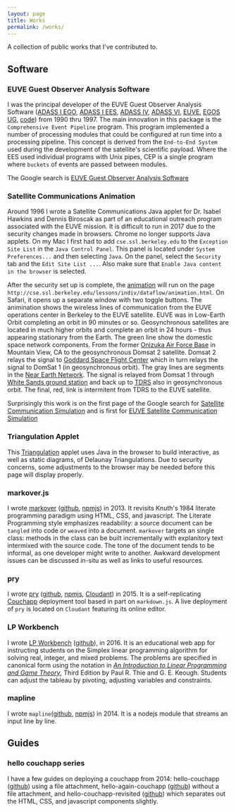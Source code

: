```yaml
---
layout: page
title: Works
permalink: /works/
---
```

 
A collection of public works that I've contributed to.

## Software

### EUVE Guest Observer Analysis Software

I was the principal developer of the
EUVE Guest Observer Analysis Software
([ADASS I EGO](http://articles.adsabs.harvard.edu/full/1992ASPC...25..110O),
 [ADASS I EES](http://articles.adsabs.harvard.edu/full/1992ASPC...25..496V),
 [ADASS IV](http://adass.org/adass/proceedings/adass94/olsone.html),
 [ADASS VI](http://adsabs.harvard.edu/full/1997ASPC..125..349O),
 [EUVE](http://archive.stsci.edu/euve/),
 [EGOS UG](http://archive.stsci.edu/euve/soft_ug/softug_int.ps),
 [code](http://archive.stsci.edu/pub/euve/software))
from 1990 thru 1997.
The main innovation in this package is the `Comprehensive Event Pipeline` program.
This program implemented a number of processing modules that could be configured at run time into a processing pipeline.
This concept is derived from the `End-to-End System` used during the development of the satellite's scientific payload.
Where the EES used individual programs with Unix pipes,
CEP is a single program where `buckets` of events are passed between modules.

The Google search is
[EUVE Guest Observer Analysis Software](https://www.google.com/search?q=euve+guest+observer+analysis+software)

### Satellite Communications Animation

Around 1996 I wrote a Satellite Communications Java applet for Dr. Isabel Hawkins and Dennis Biroscak as part of an educational outreach program associated with the EUVE mission.
It is difficult to run in 2017 due to the security changes made in browsers.
Chrome no longer supports Java applets.
On my Mac I first had to add `cse.ssl.berkeley.edu` to the `Exception Site List` in the `Java Control Panel`.
This panel is located under `System Preferences...` and then selecting `Java`.
On the panel, select the `Security` tab and the `Edit Site List ...`.
Also make sure that `Enable Java content in the browser` is selected.

After the security set up is complete, the
[animation](http://cse.ssl.berkeley.edu/lessons/indiv/dataflow/animation.html)
will run on the page `http://cse.ssl.berkeley.edu/lessons/indiv/dataflow/animation.html`.
On Safari, it opens up a separate window with two toggle buttons.
The animination shows the wireless lines of communication from
the EUVE operations center in Berkeley to the EUVE satellite.
EUVE was in Low-Earth Orbit completing an orbit in 90 minutes or so.
Geosynchronous satellites are located in much higher orbits
and complete an orbit in 24 hours - thus appearing stationary from the Earth.
The green line show the domestic space network components.
From the former
[Onizuka Air Force Base](https://en.wikipedia.org/wiki/Onizuka_Air_Force_Station)
in Mountain View, CA to the geosynchronous Domsat 2 satellite.
Domsat 2 relays the signal to
[Goddard Space Flight Center](https://www.nasa.gov/goddard)
which in turn relays the signal to DomSat 1 (in geosynchronous orbit).
The gray lines are segments in the
[Near Earth Network](https://www.nasa.gov/directorates/heo/scan/services/networks/txt_nen.html).
The signal is relayed from Domsat 1 through
[White Sands ground station](https://www.nasa.gov/directorates/heo/scan/services/networks/txt_sn.html)
and back up to
[TDRS](https://esc.gsfc.nasa.gov/tdrs) also in geosynchronous orbit.
The final, red, link is intermitent from TDRS to the EUVE satellite.

Surprisingly this work is on the first page of the Google search for
[Satellite Communication Simulation](https://www.google.com/search?q=satellite+communication+simulation)
and is first for
[EUVE Satellite Communication Simulation](https://www.google.com/search?q=euve+satellite+communication+simulation)

### Triangulation Applet

This [Triangulation](http://www.cygnyx.com/Triangulation/) applet uses Java in the browser to build interactive,
as well as static diagrams, of Delaunay Triangulations.
Due to security concerns, some adjustments to the browser may be needed before this page will display properly.


### markover.js

I wrote [markover](http://cygnyx.github.io/markover.js)
([github](http://github.com/cygnyx/markover.js), [npmjs](https://www.npmjs.com/package/markover.js))
in 2013.
It revisits Knuth's 1984 literate programming paradigm using HTML, CSS, and javascript.
The Literate Programming style emphasizes readability: a source document can be `tangled` into code or `weaved` into a document.
`markover` targets an single class: methods in the class can be built incrementally with explanitory text intermixed with the source code.
The tone of the document tends to be informal, as one developer might write to another.
Awkward development issues can be discussed in-situ as well as links to useful resources.

### pry

I wrote [pry](http://cygnyx.github.io/pry)
([github](http://github.com/cygnyx/pry), [npmjs](https://www.npmjs.com/package/pry),
[Cloudant](https://83f89ceb-4193-4882-8709-878593c306e9-bluemix:18b38eec9880e5547524442200f011dcfcd1d1f787a358de6961ca1f24af300a@83f89ceb-4193-4882-8709-878593c306e9-bluemix.cloudant.com/example/_design/pry/_show/README.html))
in 2015.
It is a self-replicating [Couchapp](https://couchapp.readthedocs.io/en/latest/) deployment tool based in part on `markdown.js`.
A live deployment of `pry` is located on `Cloudant` featuring its online editor.

### LP Workbench

I wrote [LP Workbench](http://cygnyx.github.io/LPWorkbench)
([github](http://github.com/cygnyx/LPWorkbench)),
in 2016.
It is an educational web app for instructing students on the Simplex linear programming algorithm for solving real, integer, and mixed problems.
The problems are specified in canonical form using the notation in [_An Introduction to Linear Programming and Game Theory_](https://www.google.com/search?q=An+Introduction+to+Linear+Programming+and+Game+Theory,+Third+Edition+by+Paul+R.+Thie+and+G.+E.+Keough), Third Edition by Paul R. Thie and G. E. Keough.
Students can adjust the tableau by pivoting, adjusting variables and constraints.

### mapline

I wrote `mapline`([github](https://github.com/cygnyx/mapline), [npmjs](https://www.npmjs.com/package/mapline)) in 2014.
It is a nodejs module that streams an input line by line.

## Guides

### hello couchapp series

I have a few guides on deploying a couchapp from 2014:
hello-couchapp ([github](https://github.com/cygnyx/hello-couchapp)) using a file attachment,
hello-again-couchapp ([github](https://github.com/cygnyx/hello-again-couchapp)) without a file attachment,
and hello-couchapp-revisited ([github](https://github.com/cygnyx/hello-couchapp-revisited))
which separates out the HTML, CSS, and javascript components slightly.
